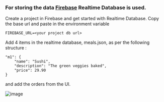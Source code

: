 ### For storing the data [Firebase](https://console.firebase.google.com/) Realtime Database is used.

Create a project in Firebase and get started with Realtime Database. Copy the base url and paste in the environment variable
```
FIREBASE_URL=<your project db url>
```

Add 4 items in the realtime database, meals.json, as per the following structure :
```
"m1": {
    "name": "Sushi",
    "description": "The green veggies baked",
    "price": 29.90
}
```
and add the orders from the UI.

![image](https://user-images.githubusercontent.com/84140842/184289335-74e3731f-efd5-4b53-a8ca-bb91424032f8.png)
